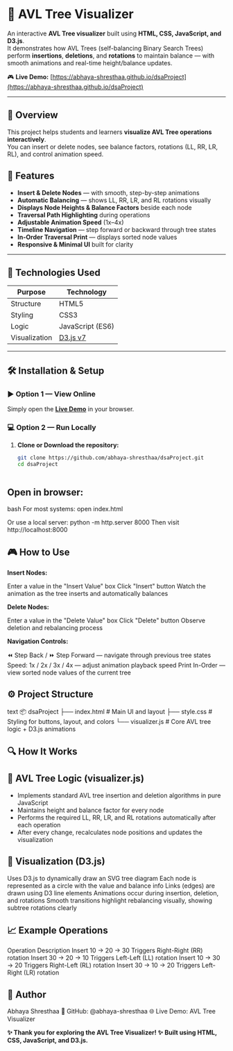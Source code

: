 # 🌳 AVL Tree Visualizer

An interactive **AVL Tree visualizer** built using **HTML, CSS, JavaScript, and D3.js**.  
It demonstrates how AVL Trees (self-balancing Binary Search Trees) perform **insertions**, **deletions**, and **rotations** to maintain balance — with smooth animations and real-time height/balance updates.

🎮 **Live Demo:** [https://abhaya-shresthaa.github.io/dsaProject](https://abhaya-shresthaa.github.io/dsaProject)

---

## 📖 Overview

This project helps students and learners **visualize AVL Tree operations interactively**.  
You can insert or delete nodes, see balance factors, rotations (LL, RR, LR, RL), and control animation speed.

## 🚀 Features

- **Insert & Delete Nodes** — with smooth, step-by-step animations
- **Automatic Balancing** — shows LL, RR, LR, and RL rotations visually
- **Displays Node Heights & Balance Factors** beside each node
- **Traversal Path Highlighting** during operations
- **Adjustable Animation Speed** (1x–4x)
- **Timeline Navigation** — step forward or backward through tree states
- **In-Order Traversal Print** — displays sorted node values
- **Responsive & Minimal UI** built for clarity

---

## 🧠 Technologies Used

| Purpose | Technology |
|---------|------------|
| Structure | HTML5 |
| Styling | CSS3 |
| Logic | JavaScript (ES6) |
| Visualization | [D3.js v7](https://d3js.org) |

---

## 🛠️ Installation & Setup

### ▶️ Option 1 — View Online
Simply open the **[Live Demo](https://abhaya-shresthaa.github.io/dsaProject)** in your browser.

### 💻 Option 2 — Run Locally

1. **Clone or Download the repository:**
   ```bash
   git clone https://github.com/abhaya-shresthaa/dsaProject.git
   cd dsaProject



## Open in browser:

bash
    For most systems:
    open index.html

Or use a local server:
    python -m http.server 8000
    Then visit http://localhost:8000

## 🎮 How to Use

**Insert Nodes:**

Enter a value in the "Insert Value" box
Click "Insert" button
Watch the animation as the tree inserts and automatically balances

**Delete Nodes:**

Enter a value in the "Delete Value" box
Click "Delete" button
Observe deletion and rebalancing process

**Navigation Controls:**

⏪ Step Back / ⏩ Step Forward — navigate through previous tree states
Speed: 1x / 2x / 3x / 4x — adjust animation playback speed
Print In-Order — view sorted node values of the current tree

## ⚙️ Project Structure

text
📦 dsaProject
├── index.html        # Main UI and layout
├── style.css         # Styling for buttons, layout, and colors
└── visualizer.js     # Core AVL tree logic + D3.js animations

## 🔍 How It Works

## 🌿 AVL Tree Logic (visualizer.js)

- Implements standard AVL tree insertion and deletion algorithms in pure JavaScript
- Maintains height and balance factor for every node
- Performs the required LL, RR, LR, and RL rotations automatically after each operation
- After every change, recalculates node positions and updates the visualization

## 🎨 Visualization (D3.js)

Uses D3.js to dynamically draw an SVG tree diagram
Each node is represented as a circle with the value and balance info
Links (edges) are drawn using D3 line elements
Animations occur during insertion, deletion, and rotations
Smooth transitions highlight rebalancing visually, showing subtree rotations clearly

## 📈 Example Operations

Operation	Description
Insert 10 → 20 → 30	Triggers Right-Right (RR) rotation
Insert 30 → 20 → 10	Triggers Left-Left (LL) rotation
Insert 10 → 30 → 20	Triggers Right-Left (RL) rotation
Insert 30 → 10 → 20	Triggers Left-Right (LR) rotation

## 👤 Author

Abhaya Shresthaa
📎 GitHub: @abhaya-shresthaa
🌐 Live Demo: AVL Tree Visualizer

**✨ Thank you for exploring the AVL Tree Visualizer! ✨**
**Built using HTML, CSS, JavaScript, and D3.js.**